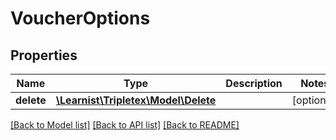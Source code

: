 # VoucherOptions

## Properties
Name | Type | Description | Notes
------------ | ------------- | ------------- | -------------
**delete** | [**\Learnist\Tripletex\Model\Delete**](Delete.md) |  | [optional] 

[[Back to Model list]](../../README.md#documentation-for-models) [[Back to API list]](../../README.md#documentation-for-api-endpoints) [[Back to README]](../../README.md)

